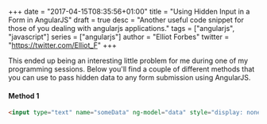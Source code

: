 +++
date = "2017-04-15T08:35:56+01:00"
title = "Using Hidden Input in a Form in AngularJS"
draft = true
desc = "Another useful code snippet for those of you dealing with angularjs applications."
tags = ["angularjs", "javascript"]
series = ["angularjs"]
author = "Elliot Forbes"
twitter = "https://twitter.com/Elliot_F"
+++

<p>This ended up being an interesting little problem for me during one of my programming sessions. Below you'll find a couple of different methods that you can use to pass hidden data to any form submission using AngularJS.</p>

<h4>Method 1</h4>

~~~html
<input type="text" name="someData" ng-model="data" style="display: none;"/>
~~~